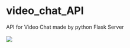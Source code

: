 # video_chat_API
API for Video Chat made by python Flask Server 
<br>
<br>
<image src="illustration.png">
